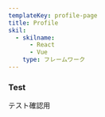 ```yaml
---
templateKey: profile-page
title: Profile
skil:
  - skilname:
      - React
      - Vue
    type: フレームワーク
---
```


### Test
テスト確認用
